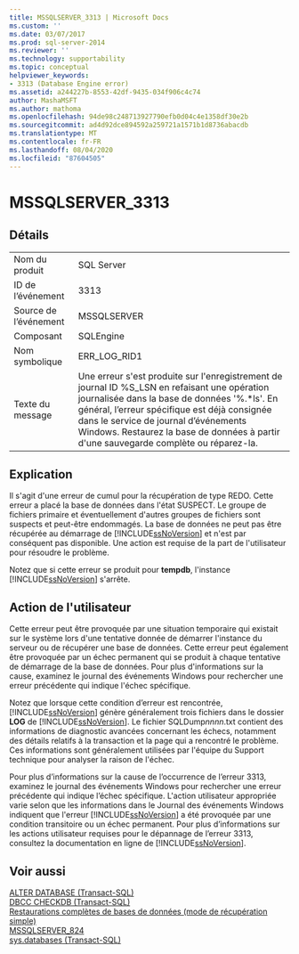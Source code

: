 ```yaml
---
title: MSSQLSERVER_3313 | Microsoft Docs
ms.custom: ''
ms.date: 03/07/2017
ms.prod: sql-server-2014
ms.reviewer: ''
ms.technology: supportability
ms.topic: conceptual
helpviewer_keywords:
- 3313 (Database Engine error)
ms.assetid: a244227b-8553-42df-9435-034f906c4c74
author: MashaMSFT
ms.author: mathoma
ms.openlocfilehash: 94de98c248713927790efb0d04c4e1358df30e2b
ms.sourcegitcommit: ad4d92dce894592a259721a1571b1d8736abacdb
ms.translationtype: MT
ms.contentlocale: fr-FR
ms.lasthandoff: 08/04/2020
ms.locfileid: "87604505"
---
```

# <a name="mssqlserver_3313"></a>MSSQLSERVER_3313
    
## <a name="details"></a>Détails  
  
|||  
|-|-|  
|Nom du produit|SQL Server|  
|ID de l’événement|3313|  
|Source de l’événement|MSSQLSERVER|  
|Composant|SQLEngine|  
|Nom symbolique|ERR_LOG_RID1|  
|Texte du message|Une erreur s'est produite sur l'enregistrement de journal ID %S_LSN en refaisant une opération journalisée dans la base de données '%.*ls'. En général, l’erreur spécifique est déjà consignée dans le service de journal d’événements Windows. Restaurez la base de données à partir d'une sauvegarde complète ou réparez-la.|  
  
## <a name="explanation"></a>Explication  
 Il s'agit d'une erreur de cumul pour la récupération de type REDO. Cette erreur a placé la base de données dans l'état SUSPECT. Le groupe de fichiers primaire et éventuellement d'autres groupes de fichiers sont suspects et peut-être endommagés. La base de données ne peut pas être récupérée au démarrage de [!INCLUDE[ssNoVersion](../../includes/ssnoversion-md.md)] et n'est par conséquent pas disponible. Une action est requise de la part de l'utilisateur pour résoudre le problème.  
  
 Notez que si cette erreur se produit pour **tempdb**, l'instance [!INCLUDE[ssNoVersion](../../includes/ssnoversion-md.md)] s'arrête.  
  
## <a name="user-action"></a>Action de l'utilisateur  
 Cette erreur peut être provoquée par une situation temporaire qui existait sur le système lors d'une tentative donnée de démarrer l'instance du serveur ou de récupérer une base de données. Cette erreur peut également être provoquée par un échec permanent qui se produit à chaque tentative de démarrage de la base de données. Pour plus d'informations sur la cause, examinez le journal des événements Windows pour rechercher une erreur précédente qui indique l'échec spécifique.  
  
 Notez que lorsque cette condition d’erreur est rencontrée, [!INCLUDE[ssNoVersion](../../includes/ssnoversion-md.md)] génère généralement trois fichiers dans le dossier **LOG** de [!INCLUDE[ssNoVersion](../../includes/ssnoversion-md.md)]. Le fichier SQLDump*nnnn*.txt contient des informations de diagnostic avancées concernant les échecs, notamment des détails relatifs à la transaction et la page qui a rencontré le problème. Ces informations sont généralement utilisées par l'équipe du Support technique pour analyser la raison de l'échec.  
  
 Pour plus d’informations sur la cause de l’occurrence de l’erreur 3313, examinez le journal des événements Windows pour rechercher une erreur précédente qui indique l’échec spécifique. L'action utilisateur appropriée varie selon que les informations dans le Journal des événements Windows indiquent que l'erreur [!INCLUDE[ssNoVersion](../../includes/ssnoversion-md.md)] a été provoquée par une condition transitoire ou un échec permanent. Pour plus d’informations sur les actions utilisateur requises pour le dépannage de l’erreur 3313, consultez la documentation en ligne de [!INCLUDE[ssNoVersion](../../includes/ssnoversion-md.md)].  
  
## <a name="see-also"></a>Voir aussi  
 [ALTER DATABASE &#40;Transact-SQL&#41;](/sql/t-sql/statements/alter-database-transact-sql)   
 [DBCC CHECKDB &#40;Transact-SQL&#41;](/sql/t-sql/database-console-commands/dbcc-checkdb-transact-sql)   
 [Restaurations complètes de bases de données &#40;mode de récupération simple&#41;](../backup-restore/complete-database-restores-simple-recovery-model.md)   
 [MSSQLSERVER_824](mssqlserver-824-database-engine-error.md)   
 [sys.databases &#40;Transact-SQL&#41;](/sql/relational-databases/system-catalog-views/sys-databases-transact-sql)  
  
  
